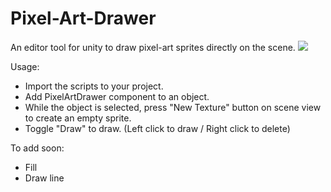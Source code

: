 # Pixel-Art-Drawer
An editor tool for unity to draw pixel-art sprites directly on the scene.
![](https://github.com/atidos/Pixel-Art-Drawer/blob/main/preview.gif)

Usage:
- Import the scripts to your project.
- Add PixelArtDrawer component to an object.
- While the object is selected, press "New Texture" button on scene view to create an empty sprite.
- Toggle "Draw" to draw. (Left click to draw / Right click to delete)

To add soon:
- Fill
- Draw line
